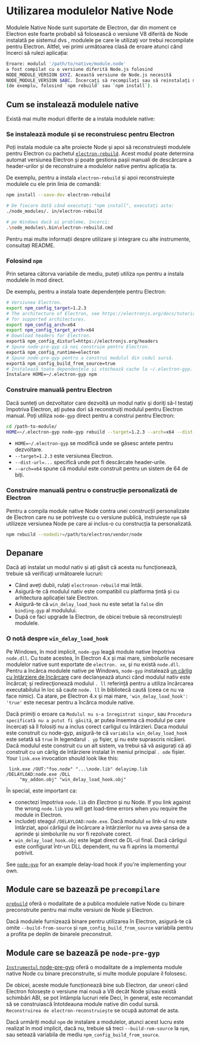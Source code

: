 # Utilizarea modulelor Native Node

Modulele Native Node sunt suportate de Electron, dar din moment ce Electron este foarte probabil să folosească o versiune V8 diferită de Node instalată pe sistemul dvs , modulele pe care le utilizaţi vor trebui recompilate pentru Electron. Altfel, vei primi următoarea clasă de eroare atunci când încerci să rulezi aplicația:

```sh
Eroare: modulul '/path/to/native/module.node'
a fost compilat cu o versiune diferită Node.js folosind
NODE_MODULE_VERSION $XYZ. Această versiune de Node.js necesită
NODE_MODULE_VERSION $ABC. Încercați să recompilați sau să reinstalați modulul
(de exemplu, folosind `npm rebuild` sau `npm install`).
```

## Cum se instalează modulele native

Există mai multe moduri diferite de a instala modulele native:

### Se instalează module și se reconstruiesc pentru Electron

Poți instala module ca alte proiecte Node și apoi să reconstruiești modulele pentru Electron cu pachetul [`electron-rebuild`](https://github.com/electron/electron-rebuild). Acest modul poate determina automat versiunea Electron și poate gestiona pașii manuali de descărcare a header-urilor și de reconstruire a modulelor native pentru aplicația ta.

De exemplu, pentru a instala `electron-rebuild` și apoi reconstruiește modulele cu ele prin linia de comandă:

```sh
npm install --save-dev electron-rebuild

# De fiecare dată când executați "npm install", executați asta:
./node_modules/. in/electron-rebuild

# pe Windows dacă ai probleme, încerci:
.\node_modules\.bin\electron-rebuild.cmd
```

Pentru mai multe informații despre utilizare și integrare cu alte instrumente, consultați README.

### Folosind `npm`

Prin setarea câtorva variabile de mediu, puteți utiliza `npm` pentru a instala modulele în mod direct.

De exemplu, pentru a instala toate dependențele pentru Electron:

```sh
# Versiunea Electron.
export npm_config_target=1.2.3
# The architecture of Electron, see https://electronjs.org/docs/tutorial/support#supported-platforms
# for supported architectures.
export npm_config_arch=x64
export npm_config_target_arch=x64
# Download headers for Electron.
exportă npm_config_disturl=https://electronjs.org/headers
# Spune node-pre-gyp că noi construim pentru Electron.
exportă npm_config_runtime=electron
# Spune node-pre-gyp pentru a construi modulul din codul sursă.
exportă npm_config_build_from_source=true
# Instalează toate dependențele și stochează cache la ~/.electron-gyp.
Instalare HOME=~/.electron-gyp npm
```

### Construire manuală pentru Electron

Dacă sunteţi un dezvoltator care dezvoltă un modul nativ şi doriţi să-l testaţi împotriva Electron, ați putea dori să reconstruiți modulul pentru Electron manual. Poți utiliza `node-gyp` direct pentru a construi pentru Electron:

```sh
cd /path-to-module/
HOME=~/.electron-gyp node-gyp rebuild --target=1.2.3 --arch=x64 --dist-url=https://electronjs.org/headers
```

* `HOME=~/.electron-gyp` se modifică unde se găsesc antete pentru dezvoltare.
* `--target=1.2.3` este versiunea Electron.
* `--dist-url=...` specifică unde pot fi descărcate header-urile.
* `--arch=x64` spune că modulul este construit pentru un sistem de 64 de biți.

### Construire manuală pentru o construcție personalizată de Electron

Pentru a compila module native Node contra unei construcții personalizate de Electron care nu se potrivește cu o versiune publică, instruiește `npm` să utilizeze versiunea Node pe care ai inclus-o cu construcția ta personalizată.

```sh
npm rebuild --nodedir=/path/to/electron/vendor/node
```

## Depanare

Dacă ați instalat un modul nativ și ați găsit că acesta nu funcționează, trebuie să verificați următoarele lucruri:

* Când aveți dubii, rulați `electronon-rebuild` mai întâi.
* Asigură-te că modulul nativ este compatibil cu platforma țintă și cu arhitectura aplicației tale Electron.
* Asigură-te că `win_delay_load_hook` nu este setat la `false` din `binding.gyp` al modulului.
* După ce faci upgrade la Electron, de obicei trebuie să reconstruiești modulele.

### O notă despre `win_delay_load_hook`

Pe Windows, în mod implicit, `node-gyp` leagă module native împotriva `node.dll`. Cu toate acestea, în Electron 4.x și mai mare, simbolurile necesare modulelor native sunt exportate de `electron. xe`, și nu există `node.dll`. Pentru a încărca modulele native pe Windows, `node-gyp` instalează [un cârlig cu întârziere de încărcare](https://msdn.microsoft.com/en-us/library/z9h1h6ty.aspx) care declanșează atunci când modulul nativ este încărcat; şi redirecţionează modulul `. ll` referință pentru a utiliza încărcarea executabilului în loc să caute `node. ll` în bibliotecă caută (ceea ce nu va face nimic). Ca atare, pe Electron 4.x și mai mare, `'win_delay_load_hook': 'true'` este necesar pentru a încărca module native.

Dacă primiți o eroare ca `Modulul nu s-a înregistrat singur`, sau `Procedura
specificată nu a putut fi găsită`, ar putea însemna că modulul pe care încercați să îl folosiți nu a inclus corect carligul cu întârzieri.  Daca modulul este construit cu node-gyp, asigură-te că `variabila win_delay_load_hook` este setată să `true` în legendarul `. yp` fişier, şi nu este suprascris nicăieri.  Dacă modulul este construit cu un alt sistem, va trebui să vă asigurați că ați construit cu un cârlig de întârziere instalat în meniul principal `. ode` fișier. Your `link.exe` invocation should look like this:

```plaintext
 link.exe /OUT:"foo.node" "...\node.lib" delayimp.lib /DELAYLOAD:node.exe /DLL
     "my_addon.obj" "win_delay_load_hook.obj"
```

În special, este important ca:

- conectezi împotriva `node.lib` din _Electron_ și nu Node. If you link against the wrong `node.lib` you will get load-time errors when you require the module in Electron.
- includeți steagul `/DELAYLOAD:node.exe`. Dacă modulul `xe` link-ul nu este întârziat, apoi cârligul de încărcare a întârzierilor nu va avea șansa de a aprinde și simbolurile nu vor fi rezolvate corect.
- `win_delay_load_hook.obj` este legat direct de DL-ul final. Dacă cârligul este configurat într-un DLL dependent, nu va fi aprins la momentul potrivit.

See [`node-gyp`](https://github.com/nodejs/node-gyp/blob/e2401e1395bef1d3c8acec268b42dc5fb71c4a38/src/win_delay_load_hook.cc) for an example delay-load hook if you're implementing your own.

## Module care se bazează pe `precompilare`

[`prebuild`](https://github.com/prebuild/prebuild) oferă o modalitate de a publica modulele native Node cu binare preconstruite pentru mai multe versiuni de Node și Electron.

Dacă modulele furnizează binare pentru utilizarea în Electron, asigură-te că omite `--build-from-source` și `npm_config_build_from_source` variabila pentru a profita pe deplin de binarele preconstruit.

## Module care se bazează pe `node-pre-gyp`

[`Instrumentul` node-pre-gyp](https://github.com/mapbox/node-pre-gyp) oferă o modalitate de a implementa module native Node cu binare preconstruite, si multe module populare il folosesc.

De obicei, aceste module funcționează bine sub Electron, dar uneori când Electron folosește o versiune mai nouă a V8 decât Node și/sau există schimbări ABI, se pot întâmpla lucruri rele Deci, în general, este recomandat să se construiască întotdeauna module native din codul sursă. `Reconstruirea de electron-reconstruiește` se ocupă automat de asta.

Dacă urmăriți modul `npm` de instalare a modulelor, atunci acest lucru este realizat în mod implicit, dacă nu, trebuie să treci `--build-rom-source` la `npm`, sau setează variabila de mediu `npm_config_build_from_source`.

